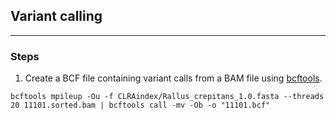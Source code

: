 ## Variant calling
---
### Steps
1.  Create a BCF file containing variant calls from a BAM file using [bcftools](https://samtools.github.io/bcftools/howtos/variant-calling.html). 
```
bcftools mpileup -Ou -f CLRAindex/Rallus_crepitans_1.0.fasta --threads 20 11101.sorted.bam | bcftools call -mv -Ob -o "11101.bcf"
```
